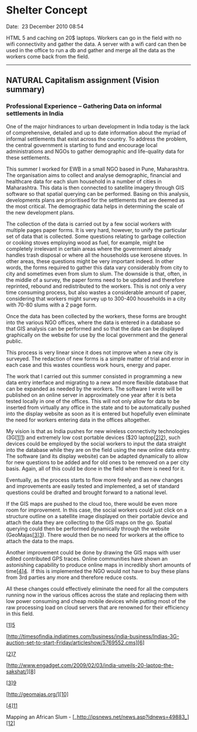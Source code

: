 # Shelter Concept

Date:  23 December 2010 08:54

HTML 5 and caching on 20$ laptops. Workers can go in the field with no wifi
connectivity and gather the data. A server with a wifi card can then be used in
the office to run a db and gather and merge all the data as the workers come
back from the field.

-------

## NATURAL Capitalism assignment (Vision summary)

### Professional Experience – Gathering Data on informal settlements in India

One of the major hindrances to urban development in India today is the lack of
comprehensive, detailed and up to date information about the myriad of informal
settlements that exist across the country. To address the problem, the central
government is starting to fund and encourage local administrations and NGOs to
gather demographic and life-quality data for these settlements.

This summer I worked for EWB in a small NGO based in Pune, Maharashtra. The
organisation aims to collect and analyse demographic, financial and healthcare
data for each slum household in a number of cities in Maharashtra. This data is
then connected to satellite imagery through GIS software so that spatial
querying can be performed. Basing on this analysis, developments plans
are prioritised for the settlements that are deemed as the most critical. The
demographic data helps in determining the scale of the new development plans.

The collection of the data is carried out by a few social workers with multiple
pages paper forms. It is very hard, however, to unify the particular set of
data that is collected. Some questions relating to garbage collection or
cooking stoves employing wood as fuel, for example, might be completely
irrelevant in certain areas where the government already handles trash disposal
or where all the households use kerosene stoves. In other areas, these
questions might be very important indeed. In other words, the forms required to
gather this data vary considerably from city to city and sometimes even from
slum to slum. The downside is that, often, in the middle of a survey, the paper
forms need to be updated and therefore reprinted, rebound and redistributed to
the workers. This is not only a very time consuming process, but also wastes a
considerable amount of paper, considering that workers might survey up to
300-400 households in a city with 70-80 slums with a 2 page form.

Once the data has been collected by the workers, these forms are brought into
the various NGO offices, where the data is entered in a database so that GIS
analysis can be performed and so that the data can be displayed graphically on
the website for use by the local government and the general public.

This process is very linear since it does not improve when a new city is
surveyed. The redaction of new forms is a simple matter of trial and error in
each case and this wastes countless work hours, energy and paper. 

The work that I carried out this summer consisted in programming a new data
entry interface and migrating to a new and more flexible database that can be
expanded as needed by the workers. The software I wrote will be published on an
online server in approximately one year after it is beta tested locally in one
of the offices. This will not only allow for data to be inserted from virtually
any office in the state and to be automatically pushed into the display website
as soon as it is entered but hopefully even eliminate the need for workers
entering data in the offices altogether.

My vision is that as India pushes for new wireless connectivity technologies
(3G[[1]][1]) and extremely low cost portable devices ($20 laptop[[2]][2]), such
devices could be employed by the social workers to input the data straight into
the database while they are on the field using the new online data entry. The
software (and its display website) can be adapted dynamically to allow for new
questions to be added and for old ones to be removed on a per city basis.
Again, all of this could be done in the field when there is need for it.

   [1]: https://mail.google.com/mail/?ui=2&view=js&name=main,tlist&ver=wqag1UBSp6Y.en.&am=!ukpGPz5YDlt6l3mhUQYHHqk6o7lQqnUsR6dPYefCzsuAKcrG32jcrWPE9w&fri#12ecaf8f60c721a1__ftn1
   [2]: https://mail.google.com/mail/?ui=2&view=js&name=main,tlist&ver=wqag1UBSp6Y.en.&am=!ukpGPz5YDlt6l3mhUQYHHqk6o7lQqnUsR6dPYefCzsuAKcrG32jcrWPE9w&fri#12ecaf8f60c721a1__ftn2

Eventually, as the process starts to flow more freely and as new changes and
improvements are easily tested and implemented, a set of standard questions
could be drafted and brought forward to a national level.

If the GIS maps are pushed to the cloud too, there would be even more room for
improvement. In this case, the social workers could just click on a structure
outline on a satellite image displayed on their portable device and attach the
data they are collecting to the GIS maps on the go. Spatial querying could then
be performed dynamically through the website (GeoMajas[[3]][3]). There would
then be no need for workers at the office to attach the data to the maps.

   [3]: https://mail.google.com/mail/?ui=2&view=js&name=main,tlist&ver=wqag1UBSp6Y.en.&am=!ukpGPz5YDlt6l3mhUQYHHqk6o7lQqnUsR6dPYefCzsuAKcrG32jcrWPE9w&fri#12ecaf8f60c721a1__ftn3

Another improvement could be done by drawing the GIS maps with user edited
contributed GPS traces. Online communities have shown an astonishing capability
to produce online maps in incredibly short amounts of time[[4]][4].  If this is
implemented the NGO would not have to buy these plans from 3rd parties any more
and therefore reduce costs.

   [4]: https://mail.google.com/mail/?ui=2&view=js&name=main,tlist&ver=wqag1UBSp6Y.en.&am=!ukpGPz5YDlt6l3mhUQYHHqk6o7lQqnUsR6dPYefCzsuAKcrG32jcrWPE9w&fri#12ecaf8f60c721a1__ftn4

All these changes could effectively eliminate the need for all the computers
running now in the various offices across the state and replacing them with low
power consuming and cheap mobile devices while putting most of the raw
processing load on cloud servers that are renowned for their efficiency in this
field.

[[1]][5]

   [5]: https://mail.google.com/mail/?ui=2&view=js&name=main,tlist&ver=wqag1UBSp6Y.en.&am=!ukpGPz5YDlt6l3mhUQYHHqk6o7lQqnUsR6dPYefCzsuAKcrG32jcrWPE9w&fri#12ecaf8f60c721a1__ftnref1

[http://timesofindia.indiatimes.com/business/india-business/Indias-3G-auction-set-to-start-Friday/articleshow/5769552.cms][6]

   [6]: http://timesofindia.indiatimes.com/business/india-business/Indias-3G-auction-set-to-start-Friday/articleshow/5769552.cms

[[2]][7]

   [7]: https://mail.google.com/mail/?ui=2&view=js&name=main,tlist&ver=wqag1UBSp6Y.en.&am=!ukpGPz5YDlt6l3mhUQYHHqk6o7lQqnUsR6dPYefCzsuAKcrG32jcrWPE9w&fri#12ecaf8f60c721a1__ftnref2

[http://www.engadget.com/2009/02/03/india-unveils-20-laptop-the-sakshat/][8]

   [8]: http://www.engadget.com/2009/02/03/india-unveils-20-laptop-the-sakshat/

[[3]][9]

   [9]: https://mail.google.com/mail/?ui=2&view=js&name=main,tlist&ver=wqag1UBSp6Y.en.&am=!ukpGPz5YDlt6l3mhUQYHHqk6o7lQqnUsR6dPYefCzsuAKcrG32jcrWPE9w&fri#12ecaf8f60c721a1__ftnref3

[http://geomajas.org/][10]

   [10]: http://geomajas.org/

[[4]][11]

   [11]: https://mail.google.com/mail/?ui=2&view=js&name=main,tlist&ver=wqag1UBSp6Y.en.&am=!ukpGPz5YDlt6l3mhUQYHHqk6o7lQqnUsR6dPYefCzsuAKcrG32jcrWPE9w&fri#12ecaf8f60c721a1__ftnref4

Mapping an African Slum - [_http://ipsnews.net/news.asp?idnews=49883_][12]

   [12]: http://ipsnews.net/news.asp?idnews=49883

